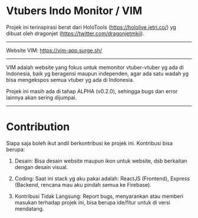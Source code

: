# Vtubers Indo Monitor / VIM

Projek ini terinspirasi berat dari HoloTools (https://hololive.jetri.co/) yg dibuat oleh dragonjet (https://twitter.com/dragonjetmkii).

---

Website VIM: https://vim-app.surge.sh/

---

VIM adalah website yang fokus untuk memonitor vtuber-vtuber yg ada di Indonesia, baik yg beragensi maupun independen, agar ada satu wadah yg bisa mengekspos semua vtuber yg ada di Indonesia.

Projek ini masih ada di tahap ALPHA (v0.2.0), sehingga bugs dan error lainnya akan sering dijumpai.

---

# Contribution

Siapa saja boleh ikut andil berkontribusi ke projek ini. Kontribusi bisa berupa:

1. Desain: Bisa desain website maupun ikon untuk website, dsb berkaitan dengan desain visual.

2. Coding: Saat ini stack yg aku pakai adalah: ReactJS (Frontend), Express (Backend, rencana mau aku pindah semua ke Firebase).

3. Kontribusi Tidak Langsung: Report bugs, menyarankan atau memberi masukan terhadap projek ini, bisa berupa ide/fitur untuk di versi mendatang.
